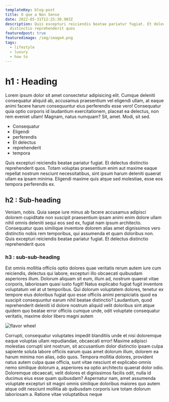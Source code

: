 ```yaml
---
templateKey: blog-post
title: O que a Non Sense
date: 2022-05-31T12:25:30.903Z
description: Quis excepturi reiciendis beatae pariatur fugiat. Et delectus
  distinctio reprehenderit quos
featuredpost: true
featuredimage: /img/image4.png
tags:
  - lifestyle
  - luxury
  - how to
---
```


# h1 : Heading

Lorem ipsum dolor sit amet consectetur adipisicing elit. Cumque deleniti consequatur aliquid ab, accusamus praesentium vel eligendi ullam, at eaque animi facere harum consequuntur eius perferendis esse vero! Consequatur quia optio corporis id laudantium exercitationem, placeat ea delectus, non rem eveniet ullam! Magnam, natus numquam? Sit, amet. Modi, sit sed.

* Consequatur
* Eligendi
* perferendis
* Et delectus
* reprehenderit
* tempora

Quis excepturi reiciendis beatae pariatur fugiat. Et delectus distinctio reprehenderit quos. Totam voluptas praesentium enim aut maxime eaque repellat nostrum nesciunt necessitatibus, sint ipsum harum deleniti quaerat ullam ea ipsam minima. Eligendi maxime quis atque sed molestiae, esse eos tempora perferendis ex.

## h2 : Sub-heading

Veniam, nobis. Quia saepe iure minus ab facere accusamus adipisci dolorem cupiditate non suscipit praesentium ipsam animi enim dolore ullam nihil omnis deleniti sequi eos sed ex, fugiat nam ipsum architecto. Consequatur quas similique inventore dolorem alias amet dignissimos vero distinctio nobis rem temporibus, qui assumenda et quam doloribus non. Quis excepturi reiciendis beatae pariatur fugiat. Et delectus distinctio reprehenderit quos

### h3 : sub-sub-heading

Est omnis mollitia officiis optio dolores quae veritatis rerum autem iure cum reiciendis, delectus qui labore, excepturi illo obcaecati quibusdam asperiores illum. Dolorum aliquam sit eum, illum ad, nostrum quaerat vitae corporis, laboriosam quasi iusto fugit! Natus explicabo fugiat fugit inventore voluptatum vel at ut temporibus. Qui dolorum voluptatem dolores, tenetur ex tempore eius doloribus fugiat quo esse officiis animi perspiciatis quod ea suscipit consequuntur earum nihil beatae distinctio? Laudantium, quod reprehenderit deleniti id dolore nostrum aliquid velit doloribus sint atque quidem quo beatae error officiis cumque unde, odit voluptate consequatur veritatis, maxime dolor libero magni autem

![flavor wheel](/img/flavor_wheel.jpg)

Corrupti, consequatur voluptates impedit blanditiis unde et nisi doloremque eaque voluptas ullam repudiandae, obcaecati error! Maxime adipisci molestias corrupti sint nostrum, sit accusantium dolor distinctio ipsam culpa sapiente soluta labore officiis earum quas amet dolorum illum, dolorem ea harum minima non alias, odio quos. Tempora mollitia dolores, provident natus autem culpa quae officia, sunt vitae nesciunt et explicabo omnis nemo similique dolorum a, asperiores ea optio architecto quaerat dolor odio. Doloremque obcaecati, velit dolores et dignissimos facilis odit, nulla id ducimus eius esse quam quibusdam? Aspernatur nam, amet assumenda voluptate excepturi sit magni omnis similique doloribus maiores quo autem atque odit nesciunt mollitia ab quibusdam corporis iure totam dolorum laboriosam a. Ratione vitae voluptatibus neque